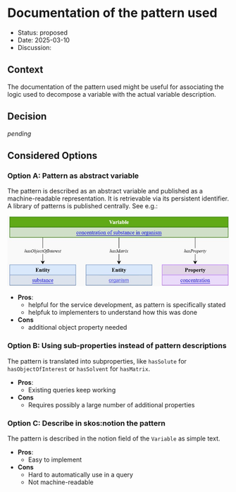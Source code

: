 # Documentation of the pattern used

* Status:  proposed
* Date: 2025-03-10
* Discussion:

## Context

The documentation of the pattern used might be useful for associating the logic used to decompose a variable with the actual variable description.

## Decision

*pending*

## Considered Options

### Option A: Pattern as abstract variable

The pattern is described as an abstract variable and published as a machine-readable representation.
It is retrievable via its persistent identifier.
A library of patterns is published centrally.
See e.g.:

![description option A](./003/pattern.jpg)

* **Pros**:
  * helpful for the service development, as pattern is specifically stated
  * helpfuk to implementers to understand how this was done
* **Cons**
  * additional object property needed


### Option B: Using sub-properties instead of pattern descriptions

The pattern is translated into subproperties, like `hasSolute` for `hasObjectOfInterest` or `hasSolvent` for `hasMatrix`.

* **Pros**:
  * Existing queries keep working
* **Cons**
  * Requires possibly a large number of additional properties

### Option C: Describe in skos:notion the pattern

The pattern is described in the notion field of the `Variable` as simple text.

* **Pros**:
  * Easy to implement
* **Cons**
  * Hard to automatically use in a query
  * Not machine-readable
